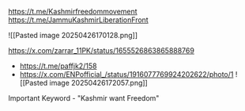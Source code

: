 https://t.me/Kashmirfreedommovement
https://t.me/JammuKashmirLiberationFront

![[Pasted image 20250426170128.png]]

https://x.com/zarrar_11PK/status/1655526863865888769
- https://t.me/paffjk2/158
- https://x.com/ENPofficial_/status/1916077769924202622/photo/1
![[Pasted image 20250426172057.png]]

Important Keyword - "Kashmir want Freedom"
